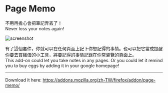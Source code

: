 # Page Memo

不用再擔心會把筆記弄丟了！\
Never loss your notes again!

![screenshot](https://addons.cdn.mozilla.net/user-media/previews/full/183/183732.png?modified=1491638060)


有了這個套件，你就可以在任何頁面上記下你想記得的事情。也可以把它當成提醒你要去買雞蛋的小工具，將要記得的事情記錄在你常瀏覽的頁面上。\
This add-on could let you take notes in any pages. Or you could let it remind you to buy eggs by adding it in your google homepage!


---

Download it here: https://addons.mozilla.org/zh-TW/firefox/addon/page-memo/
